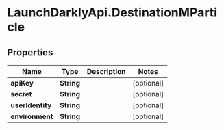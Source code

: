 # LaunchDarklyApi.DestinationMParticle

## Properties
Name | Type | Description | Notes
------------ | ------------- | ------------- | -------------
**apiKey** | **String** |  | [optional] 
**secret** | **String** |  | [optional] 
**userIdentity** | **String** |  | [optional] 
**environment** | **String** |  | [optional] 


